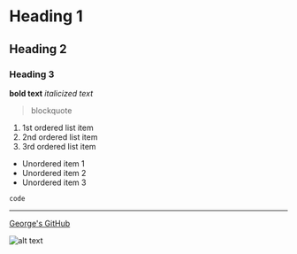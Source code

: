 
# Heading 1 
## Heading 2 
### Heading 3

**bold text**  *italicized text*

> blockquote

1. 1st ordered list item
2. 2nd ordered list item
3. 3rd ordered list item

- Unordered item 1
- Unordered item 2
- Unordered item 3

`code`

---

 [George's GitHub](https://www.example.com)

![alt text](image.jpg)

